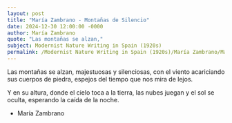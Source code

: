 ```yaml
---
layout: post
title: "María Zambrano - Montañas de Silencio"
date: 2024-12-30 12:00:00 -0000
author: María Zambrano
quote: "Las montañas se alzan,"
subject: Modernist Nature Writing in Spain (1920s)
permalink: /Modernist Nature Writing in Spain (1920s)/María Zambrano/María Zambrano - Montañas de Silencio
---
```


Las montañas se alzan,
majestuosas y silenciosas,
con el viento acariciando
sus cuerpos de piedra,
espejos del tiempo
que nos mira de lejos.

Y en su altura,
donde el cielo toca a la tierra,
las nubes juegan
y el sol se oculta,
esperando la caída de la noche.

- María Zambrano
